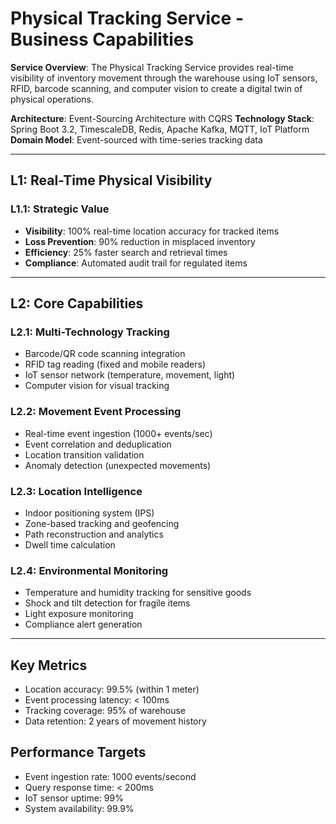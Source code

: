 # Physical Tracking Service - Business Capabilities

**Service Overview**: The Physical Tracking Service provides real-time visibility of inventory movement through the warehouse using IoT sensors, RFID, barcode scanning, and computer vision to create a digital twin of physical operations.

**Architecture**: Event-Sourcing Architecture with CQRS
**Technology Stack**: Spring Boot 3.2, TimescaleDB, Redis, Apache Kafka, MQTT, IoT Platform
**Domain Model**: Event-sourced with time-series tracking data

---

## L1: Real-Time Physical Visibility

### L1.1: Strategic Value
- **Visibility**: 100% real-time location accuracy for tracked items
- **Loss Prevention**: 90% reduction in misplaced inventory
- **Efficiency**: 25% faster search and retrieval times
- **Compliance**: Automated audit trail for regulated items

---

## L2: Core Capabilities

### L2.1: Multi-Technology Tracking
- Barcode/QR code scanning integration
- RFID tag reading (fixed and mobile readers)
- IoT sensor network (temperature, movement, light)
- Computer vision for visual tracking

### L2.2: Movement Event Processing
- Real-time event ingestion (1000+ events/sec)
- Event correlation and deduplication
- Location transition validation
- Anomaly detection (unexpected movements)

### L2.3: Location Intelligence
- Indoor positioning system (IPS)
- Zone-based tracking and geofencing
- Path reconstruction and analytics
- Dwell time calculation

### L2.4: Environmental Monitoring
- Temperature and humidity tracking for sensitive goods
- Shock and tilt detection for fragile items
- Light exposure monitoring
- Compliance alert generation

---

## Key Metrics
- Location accuracy: 99.5% (within 1 meter)
- Event processing latency: < 100ms
- Tracking coverage: 95% of warehouse
- Data retention: 2 years of movement history

## Performance Targets
- Event ingestion rate: 1000 events/second
- Query response time: < 200ms
- IoT sensor uptime: 99%
- System availability: 99.9%
